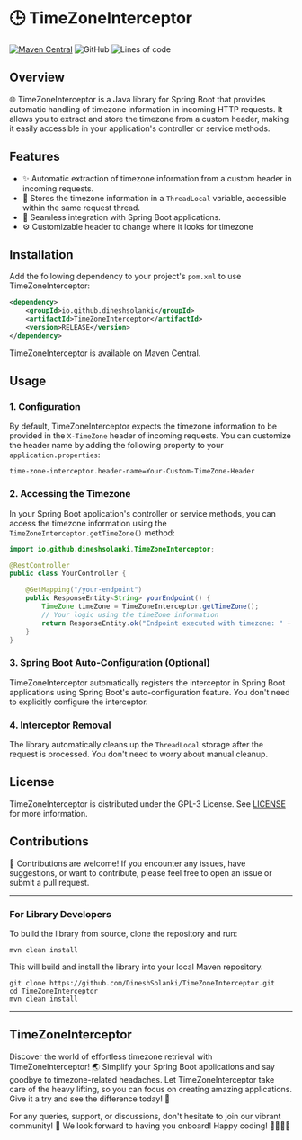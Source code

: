 # 🕒 TimeZoneInterceptor

[![Maven Central](https://img.shields.io/maven-central/v/io.github.dineshsolanki/TimeZoneInterceptor)](https://search.maven.org/artifact/io.github.dineshsolanki/TimeZoneInterceptor)
![GitHub](https://img.shields.io/github/license/dineshsolanki/TimeZoneInterceptor)
![Lines of code](https://sloc.xyz/github/DineshSolanki/TimeZoneInterceptor)

## Overview

🌐 TimeZoneInterceptor is a Java library for Spring Boot that provides automatic handling of timezone information in incoming HTTP requests. It allows you to extract and store the timezone from a custom header, making it easily accessible in your application's controller or service methods.

## Features

- ✨ Automatic extraction of timezone information from a custom header in incoming requests.
- 🧵 Stores the timezone information in a `ThreadLocal` variable, accessible within the same request thread.
- 🚀 Seamless integration with Spring Boot applications.
- ⚙️ Customizable header to change where it looks for timezone

## Installation

Add the following dependency to your project's `pom.xml` to use TimeZoneInterceptor:

```xml
<dependency>
    <groupId>io.github.dineshsolanki</groupId>
    <artifactId>TimeZoneInterceptor</artifactId>
    <version>RELEASE</version>
</dependency>
```

TimeZoneInterceptor is available on Maven Central.

## Usage

### 1. Configuration

By default, TimeZoneInterceptor expects the timezone information to be provided in the `X-TimeZone` header of incoming requests. You can customize the header name by adding the following property to your `application.properties`:

```properties
time-zone-interceptor.header-name=Your-Custom-TimeZone-Header
```

### 2. Accessing the Timezone

In your Spring Boot application's controller or service methods, you can access the timezone information using the `TimeZoneInterceptor.getTimeZone()` method:

```java
import io.github.dineshsolanki.TimeZoneInterceptor;

@RestController
public class YourController {

    @GetMapping("/your-endpoint")
    public ResponseEntity<String> yourEndpoint() {
        TimeZone timeZone = TimeZoneInterceptor.getTimeZone();
        // Your logic using the timeZone information
        return ResponseEntity.ok("Endpoint executed with timezone: " + timeZone.getID());
    }
}
```

### 3. Spring Boot Auto-Configuration (Optional)

TimeZoneInterceptor automatically registers the interceptor in Spring Boot applications using Spring Boot's auto-configuration feature. You don't need to explicitly configure the interceptor.

### 4. Interceptor Removal

The library automatically cleans up the `ThreadLocal` storage after the request is processed. You don't need to worry about manual cleanup.

## License

TimeZoneInterceptor is distributed under the GPL-3 License. See [LICENSE](https://github.com/DineshSolanki/TimeZoneInterceptor/blob/master/LICENSE) for more information.

## Contributions

🤝 Contributions are welcome! If you encounter any issues, have suggestions, or want to contribute, please feel free to open an issue or submit a pull request.

---

### For Library Developers

To build the library from source, clone the repository and run:

```
mvn clean install
```

This will build and install the library into your local Maven repository.

```
git clone https://github.com/DineshSolanki/TimeZoneInterceptor.git
cd TimeZoneInterceptor
mvn clean install
```
---
TimeZoneInterceptor
---
Discover the world of effortless timezone retrieval with TimeZoneInterceptor! 🌏 Simplify your Spring Boot applications and say goodbye to timezone-related headaches. Let TimeZoneInterceptor take care of the heavy lifting, so you can focus on creating amazing applications. Give it a try and see the difference today! 🚀

For any queries, support, or discussions, don't hesitate to join our vibrant community! 🎉 We look forward to having you onboard! Happy coding! 👨‍💻👩‍💻

